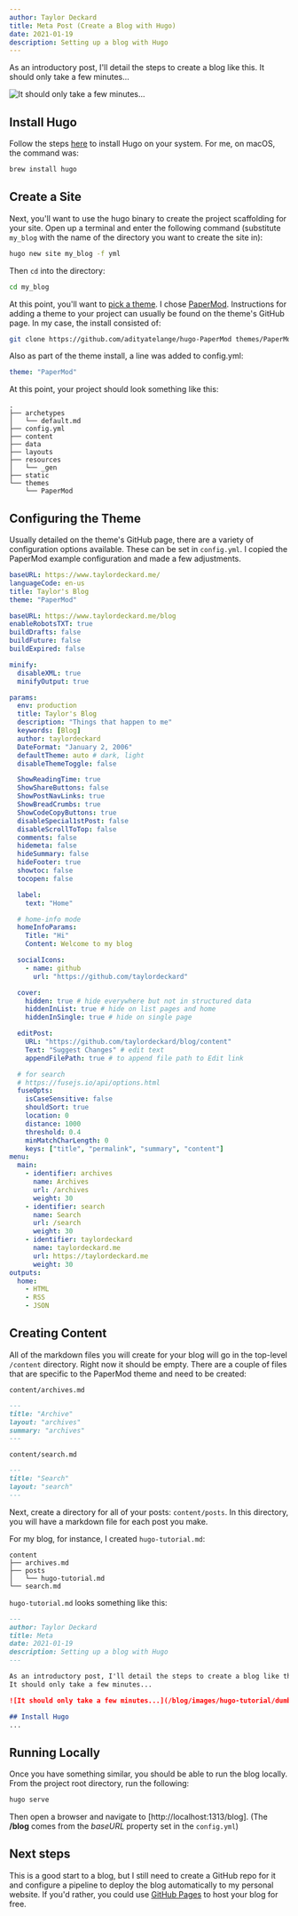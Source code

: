 ```yaml
---
author: Taylor Deckard
title: Meta Post (Create a Blog with Hugo)
date: 2021-01-19
description: Setting up a blog with Hugo
---
```


As an introductory post, I'll detail the steps to create a blog like this.
It should only take a few minutes...

![It should only take a few minutes...](/blog/images/hugo-tutorial/dumb_and_dumber_watch.webp)

## Install Hugo

Follow the steps [here](https://gohugo.io/getting-started/installing/) to install Hugo on your system. For me, on macOS, the command was:
```bash
brew install hugo
```

## Create a Site

Next, you'll want to use the hugo binary to create the project scaffolding for your site. Open up a terminal and enter the following command (substitute `my_blog` with the name of the directory you want to create the site in):

```bash
hugo new site my_blog -f yml
```
Then `cd` into the directory:
```bash
cd my_blog
```
At this point, you'll want to [pick a theme](https://themes.gohugo.io/). I chose [PaperMod](https://github.com/adityatelange/hugo-PaperMod). Instructions for adding a theme to your project can usually be found on the theme's GitHub page. In my case, the install consisted of:
```bash
git clone https://github.com/adityatelange/hugo-PaperMod themes/PaperMod --depth=1
```
Also as part of the theme install, a line was added to config.yml:
```yaml
theme: "PaperMod"
```
At this point, your project should look something like this:
```
.
├── archetypes
│   └── default.md
├── config.yml
├── content
├── data
├── layouts
├── resources
│   └── _gen
├── static
└── themes
    └── PaperMod
```

## Configuring the Theme

Usually detailed on the theme's GitHub page, there are a variety of configuration options available. These can be set in `config.yml`. I copied the PaperMod example configuration and made a few adjustments.

```yaml
baseURL: https://www.taylordeckard.me/
languageCode: en-us
title: Taylor's Blog
theme: "PaperMod"

baseURL: https://www.taylordeckard.me/blog
enableRobotsTXT: true
buildDrafts: false
buildFuture: false
buildExpired: false

minify:
  disableXML: true
  minifyOutput: true

params:
  env: production
  title: Taylor's Blog
  description: "Things that happen to me"
  keywords: [Blog]
  author: taylordeckard
  DateFormat: "January 2, 2006"
  defaultTheme: auto # dark, light
  disableThemeToggle: false

  ShowReadingTime: true
  ShowShareButtons: false
  ShowPostNavLinks: true
  ShowBreadCrumbs: true
  ShowCodeCopyButtons: true
  disableSpecial1stPost: false
  disableScrollToTop: false
  comments: false
  hidemeta: false
  hideSummary: false
  hideFooter: true
  showtoc: false
  tocopen: false

  label:
    text: "Home"

  # home-info mode
  homeInfoParams:
    Title: "Hi"
    Content: Welcome to my blog

  socialIcons:
    - name: github
      url: "https://github.com/taylordeckard"

  cover:
    hidden: true # hide everywhere but not in structured data
    hiddenInList: true # hide on list pages and home
    hiddenInSingle: true # hide on single page

  editPost:
    URL: "https://github.com/taylordeckard/blog/content"
    Text: "Suggest Changes" # edit text
    appendFilePath: true # to append file path to Edit link

  # for search
  # https://fusejs.io/api/options.html
  fuseOpts:
    isCaseSensitive: false
    shouldSort: true
    location: 0
    distance: 1000
    threshold: 0.4
    minMatchCharLength: 0
    keys: ["title", "permalink", "summary", "content"]
menu:
  main:
    - identifier: archives
      name: Archives
      url: /archives
      weight: 30
    - identifier: search
      name: Search
      url: /search
      weight: 30
    - identifier: taylordeckard
      name: taylordeckard.me
      url: https://taylordeckard.me
      weight: 30
outputs:
  home:
    - HTML
    - RSS
    - JSON
```

## Creating Content

All of the markdown files you will create for your blog will go in the top-level `/content` directory. Right now it should be empty. There are a couple of files that are specific to the PaperMod theme and need to be created: 

`content/archives.md`
```md
---
title: "Archive"
layout: "archives"
summary: "archives"
---
```
`content/search.md`
```md
---
title: "Search"
layout: "search"
---
```
Next, create a directory for all of your posts: `content/posts`. In this directory, you will have a markdown file for each post you make.

For my blog, for instance, I created `hugo-tutorial.md`:
```
content
├── archives.md
├── posts
│   └── hugo-tutorial.md
└── search.md
```

`hugo-tutorial.md` looks something like this:
```md
---
author: Taylor Deckard
title: Meta
date: 2021-01-19
description: Setting up a blog with Hugo
---

As an introductory post, I'll detail the steps to create a blog like this.
It should only take a few minutes...

![It should only take a few minutes...](/blog/images/hugo-tutorial/dumb_and_dumber_watch.webp)

## Install Hugo
...
```
## Running Locally
Once you have something similar, you should be able to run the blog locally. From the project root directory, run the following:
```bash
hugo serve
```
Then open a browser and navigate to [http://localhost:1313/blog]. (The **/blog** comes from the _baseURL_ property set in the `config.yml`)


## Next steps
This is a good start to a blog, but I still need to create a GitHub repo for it and configure a pipeline to deploy the blog automatically to my personal website. If you'd rather, you could use [GitHub Pages](https://pages.github.com/) to host your blog for free.
